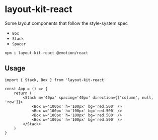 # layout-kit-react

Some layout components that follow the style-system spec

-   `Box`
-   `Stack`
-   `Spacer`


```
npm i layout-kit-react @emotion/react
```

## Usage

```tsx
import { Stack, Box } from 'layout-kit-react'

const App = () => {
    return (
        <Stack m='40px' spacing='40px' direction={['column', null, 'row']}>
            <Box w='100px' h='100px' bg='red.500' />
            <Box w='100px' h='100px' bg='red.500' />
            <Box w='100px' h='100px' bg='red.500' />
            <Box w='100px' h='100px' bg='red.500' />
        </Stack>
    )
}
```


